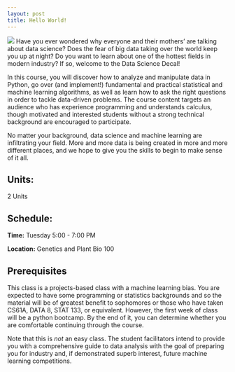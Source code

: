 ```yaml
---
layout: post
title: Hello World!
---
```

<img src="{{ site.baseurl }}/images/fulls/03.jpg" class="fit image"> 
Have you ever wondered why everyone and their mothers’ are talking about data science? Does the fear of big data taking over the world keep you up at night? Do you want to learn about one of the hottest fields in modern industry? If so, welcome to the Data Science Decal! 

In this course, you will discover how to analyze and manipulate data in Python, go over (and implement!) fundamental and practical statistical and machine learning algorithms, as well as learn how to ask the right questions in order to tackle data-driven problems. The course content targets an audience who has experience programming and understands calculus, though motivated and interested students without a strong technical background are encouraged to participate.

No matter your background, data science and machine learning are infiltrating your field. More and more data is being created in more and more different places, and we hope to give you the skills to begin to make sense of it all.
## Units: 
2 Units

## Schedule:

**Time:** Tuesday 5:00 - 7:00 PM

**Location:** Genetics and Plant Bio 100

## Prerequisites

This class is a projects-based class with a machine learning bias. You are expected to have some programming or statistics backgrounds and so the material will be of greatest benefit to sophomores or those who have taken CS61A, DATA 8, STAT 133, or equivalent. However, the first week of class will be a python bootcamp. By the end of it, you can determine whether you are comfortable continuing through the course. 

Note that this is *not* an easy class. The student facilitators intend to provide you with a comprehensive guide to data analysis with the goal of preparing you for industry and, if demonstrated superb interest, future machine learning competitions.
